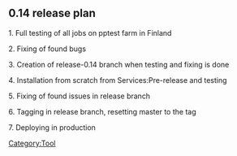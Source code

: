 0.14 release plan
-----------------

1\. Full testing of all jobs on pptest farm in Finland

2\. Fixing of found bugs

3\. Creation of release-0.14 branch when testing and fixing is done

4\. Installation from scratch from Services:Pre-release and testing

5\. Fixing of found issues in release branch

6\. Tagging in release branch, resetting master to the tag

7\. Deploying in production

[Category:Tool](Category:Tool "wikilink")

